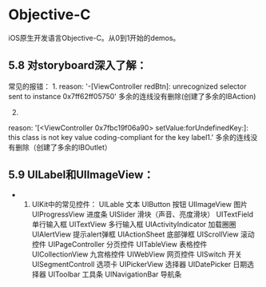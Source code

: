 # Objective-C
iOS原生开发语言Objective-C。从0到1开始的demos。

## 5.8 对storyboard深入了解：

常见的报错：
1. 
reason: '-[ViewController redBtn]: unrecognized selector sent to instance 0x7ff62ff05750'
多余的连线没有删除(创建了多余的IBAction)

2. 
reason: '[<ViewController 0x7fbc19f06a90> setValue:forUndefinedKey:]: this class is not key value coding-compliant for the key label1.'
多余的连线没有删除（创建了多余的IBOutlet）

## 5.9 UILabel和UIImageView：
* 1. UIKit中的常见控件：
UILable 文本
UIButton 按钮
UIImageView 图片
UIProgressView 进度条
UISlider 滑块（声音、亮度滑块）
UITextField 单行输入框
UITextView 多行输入框
UIActivityIndicator 加载圈圈
UIAlertView 提示alert弹框
UIActionSheet 底部弹框
UIScrollView 滚动控件
UIPageController 分页控件
UITableView 表格控件
UICollectionView 九宫格控件
UIWebView 网页控件
UISwitch 开关
UISegmentControll 选项卡
UIPickerView 选择器
UIDatePicker 日期选择器
UIToolbar 工具条
UINavigationBar 导航条
